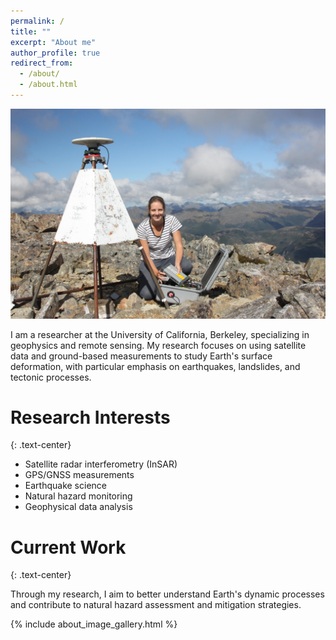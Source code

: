 ```yaml
---
permalink: /
title: ""
excerpt: "About me"
author_profile: true
redirect_from: 
  - /about/
  - /about.html
---
```


![Banner Image](/images/banner.jpeg)

I am a researcher at the University of California, Berkeley, specializing in geophysics and remote sensing. My research focuses on using satellite data and ground-based measurements to study Earth's surface deformation, with particular emphasis on earthquakes, landslides, and tectonic processes.

# Research Interests
{: .text-center}

* Satellite radar interferometry (InSAR)
* GPS/GNSS measurements
* Earthquake science
* Natural hazard monitoring
* Geophysical data analysis

# Current Work
{: .text-center}

Through my research, I aim to better understand Earth's dynamic processes and contribute to natural hazard assessment and mitigation strategies.

{% include about_image_gallery.html %}
